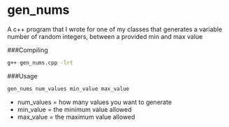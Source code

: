 # gen_nums 
A c++ program that I wrote for one of my classes that generates a variable number of random integers, between a provided min and max value

###Compiling
```bash
g++ gen_nums.cpp -lrt
```

###Usage
```bash
gen_nums num_values min_value max_value
```
-    num_values = how many values you want to generate 
-    min_value  = the minimum value allowed 
-    max_value  = the maximum value allowed 
